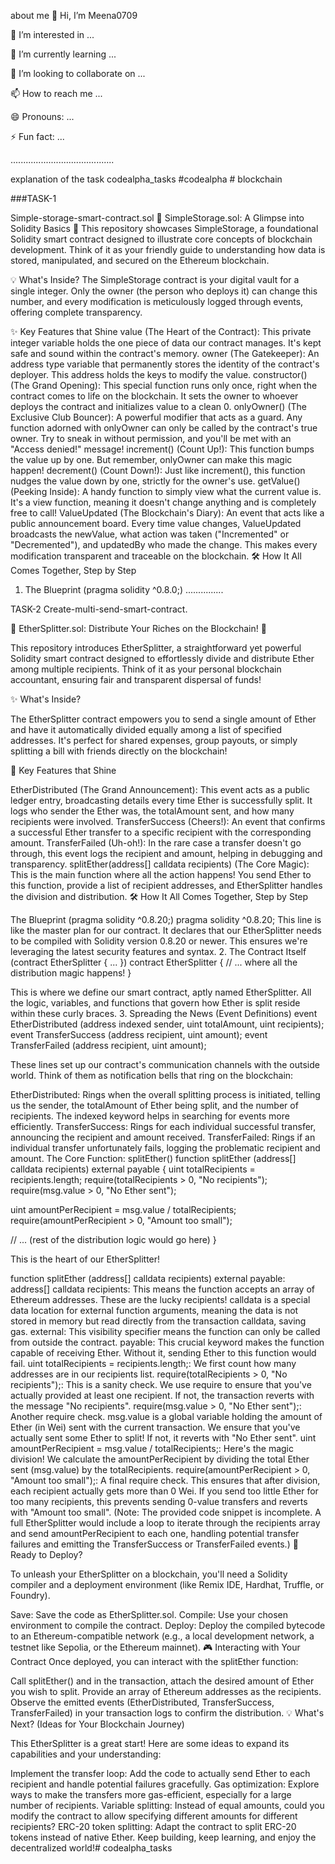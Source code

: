 about me 👋 Hi, I’m Meena0709

👀 I’m interested in ...

🌱 I’m currently learning ...

💞️ I’m looking to collaborate on ...

📫 How to reach me ...

😄 Pronouns: ...

⚡ Fun fact: ...

.........................................

explanation of the task
codealpha_tasks
#codealpha # blockchain

###TASK-1

Simple-storage-smart-contract.sol
🌟 SimpleStorage.sol: A Glimpse into Solidity Basics 🌟
This repository showcases SimpleStorage, a foundational Solidity smart contract designed to illustrate core concepts of blockchain development. Think of it as your friendly guide to understanding how data is stored, manipulated, and secured on the Ethereum blockchain.

💡 What's Inside?
The SimpleStorage contract is your digital vault for a single integer. Only the owner (the person who deploys it) can change this number, and every modification is meticulously logged through events, offering complete transparency.

✨ Key Features that Shine
value (The Heart of the Contract): This private integer variable holds the one piece of data our contract manages. It's kept safe and sound within the contract's memory.
owner (The Gatekeeper): An address type variable that permanently stores the identity of the contract's deployer. This address holds the keys to modify the value.
constructor() (The Grand Opening): This special function runs only once, right when the contract comes to life on the blockchain. It sets the owner to whoever deploys the contract and initializes value to a clean 0.
onlyOwner() (The Exclusive Club Bouncer): A powerful modifier that acts as a guard. Any function adorned with onlyOwner can only be called by the contract's true owner. Try to sneak in without permission, and you'll be met with an "Access denied!" message!
increment() (Count Up!): This function bumps the value up by one. But remember, onlyOwner can make this magic happen!
decrement() (Count Down!): Just like increment(), this function nudges the value down by one, strictly for the owner's use.
getValue() (Peeking Inside): A handy function to simply view what the current value is. It's a view function, meaning it doesn't change anything and is completely free to call!
ValueUpdated (The Blockchain's Diary): An event that acts like a public announcement board. Every time value changes, ValueUpdated broadcasts the newValue, what action was taken ("Incremented" or "Decremented"), and updatedBy who made the change. This makes every modification transparent and traceable on the blockchain.
🛠️ How It All Comes Together, Step by Step
1. The Blueprint (pragma solidity ^0.8.0;)
...............

TASK-2
Create-multi-send-smart-contract.

💸 EtherSplitter.sol: Distribute Your Riches on the Blockchain! 💸

This repository introduces EtherSplitter, a straightforward yet powerful Solidity smart contract designed to effortlessly divide and distribute Ether among multiple recipients. Think of it as your personal blockchain accountant, ensuring fair and transparent dispersal of funds!

✨ What's Inside?

The EtherSplitter contract empowers you to send a single amount of Ether and have it automatically divided equally among a list of specified addresses. It's perfect for shared expenses, group payouts, or simply splitting a bill with friends directly on the blockchain!

🌟 Key Features that Shine

EtherDistributed (The Grand Announcement): This event acts as a public ledger entry, broadcasting details every time Ether is successfully split. It logs who sender the Ether was, the totalAmount sent, and how many recipients were involved. TransferSuccess (Cheers!): An event that confirms a successful Ether transfer to a specific recipient with the corresponding amount. TransferFailed (Uh-oh!): In the rare case a transfer doesn't go through, this event logs the recipient and amount, helping in debugging and transparency. splitEther(address[] calldata recipients) (The Core Magic): This is the main function where all the action happens! You send Ether to this function, provide a list of recipient addresses, and EtherSplitter handles the division and distribution. 🛠️ How It All Comes Together, Step by Step

The Blueprint (pragma solidity ^0.8.20;) pragma solidity ^0.8.20;
This line is like the master plan for our contract. It declares that our EtherSplitter needs to be compiled with Solidity version 0.8.20 or newer. This ensures we're leveraging the latest security features and syntax. 2. The Contract Itself (contract EtherSplitter { ... }) contract EtherSplitter { // ... where all the distribution magic happens! }

This is where we define our smart contract, aptly named EtherSplitter. All the logic, variables, and functions that govern how Ether is split reside within these curly braces. 3. Spreading the News (Event Definitions) event EtherDistributed (address indexed sender, uint totalAmount, uint recipients); event TransferSuccess (address recipient, uint amount); event TransferFailed (address recipient, uint amount);

These lines set up our contract's communication channels with the outside world. Think of them as notification bells that ring on the blockchain:

EtherDistributed: Rings when the overall splitting process is initiated, telling us the sender, the totalAmount of Ether being split, and the number of recipients. The indexed keyword helps in searching for events more efficiently.
TransferSuccess: Rings for each individual successful transfer, announcing the recipient and amount received.
TransferFailed: Rings if an individual transfer unfortunately fails, logging the problematic recipient and amount.
The Core Function: splitEther() function splitEther (address[] calldata recipients) external payable { uint totalRecipients = recipients.length; require(totalRecipients > 0, "No recipients"); require(msg.value > 0, "No Ether sent");

uint amountPerRecipient = msg.value / totalRecipients; require(amountPerRecipient > 0, "Amount too small");

// ... (rest of the distribution logic would go here) }

This is the heart of our EtherSplitter!

function splitEther (address[] calldata recipients) external payable:
address[] calldata recipients: This means the function accepts an array of Ethereum addresses. These are the lucky recipients! calldata is a special data location for external function arguments, meaning the data is not stored in memory but read directly from the transaction calldata, saving gas.
external: This visibility specifier means the function can only be called from outside the contract.
payable: This crucial keyword makes the function capable of receiving Ether. Without it, sending Ether to this function would fail.
uint totalRecipients = recipients.length;: We first count how many addresses are in our recipients list.
require(totalRecipients > 0, "No recipients");: This is a sanity check. We use require to ensure that you've actually provided at least one recipient. If not, the transaction reverts with the message "No recipients".
require(msg.value > 0, "No Ether sent");: Another require check. msg.value is a global variable holding the amount of Ether (in Wei) sent with the current transaction. We ensure that you've actually sent some Ether to split! If not, it reverts with "No Ether sent".
uint amountPerRecipient = msg.value / totalRecipients;: Here's the magic division! We calculate the amountPerRecipient by dividing the total Ether sent (msg.value) by the totalRecipients.
require(amountPerRecipient > 0, "Amount too small");: A final require check. This ensures that after division, each recipient actually gets more than 0 Wei. If you send too little Ether for too many recipients, this prevents sending 0-value transfers and reverts with "Amount too small". (Note: The provided code snippet is incomplete. A full EtherSplitter would include a loop to iterate through the recipients array and send amountPerRecipient to each one, handling potential transfer failures and emitting the TransferSuccess or TransferFailed events.)
🚀 Ready to Deploy?

To unleash your EtherSplitter on a blockchain, you'll need a Solidity compiler and a deployment environment (like Remix IDE, Hardhat, Truffle, or Foundry).

Save: Save the code as EtherSplitter.sol.
Compile: Use your chosen environment to compile the contract.
Deploy: Deploy the compiled bytecode to an Ethereum-compatible network (e.g., a local development network, a testnet like Sepolia, or the Ethereum mainnet).
🎮 Interacting with Your Contract Once deployed, you can interact with the splitEther function:

Call splitEther() and in the transaction, attach the desired amount of Ether you wish to split.
Provide an array of Ethereum addresses as the recipients.
Observe the emitted events (EtherDistributed, TransferSuccess, TransferFailed) in your transaction logs to confirm the distribution.
💡 What's Next? (Ideas for Your Blockchain Journey)

This EtherSplitter is a great start! Here are some ideas to expand its capabilities and your understanding:

Implement the transfer loop: Add the code to actually send Ether to each recipient and handle potential failures gracefully.
Gas optimization: Explore ways to make the transfers more gas-efficient, especially for a large number of recipients.
Variable splitting: Instead of equal amounts, could you modify the contract to allow specifying different amounts for different recipients?
ERC-20 token splitting: Adapt the contract to split ERC-20 tokens instead of native Ether. Keep building, keep learning, and enjoy the decentralized world!# codealpha_tasks
